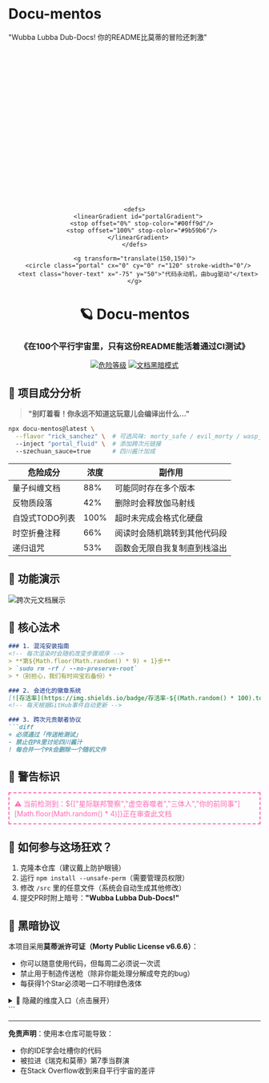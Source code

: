 # Docu-mentos
"Wubba Lubba Dub-Docs! 你的README比莫蒂的冒险还刺激"


<!-- 动态魔法阵SVG -->
<div align="center">
  <svg width="300" height="300" xmlns="http://www.w3.org/2000/svg">
    <style>
      @keyframes spin { from { transform: rotate(0deg); } to { transform: rotate(360deg); } }
      .hover-text { opacity: 0; transition: 0.3s; font-family: monospace; fill: #00ff9d; }
      svg:hover .hover-text { opacity: 1; }
      .portal { fill: url(#portalGradient); animation: spin 10s linear infinite; }
    </style>
    
    <defs>
      <linearGradient id="portalGradient">
        <stop offset="0%" stop-color="#00ff9d"/>
        <stop offset="100%" stop-color="#9b59b6"/>
      </linearGradient>
    </defs>

    <g transform="translate(150,150)">
      <circle class="portal" cx="0" cy="0" r="120" stroke-width="0"/>
      <text class="hover-text" x="-75" y="50">"代码永动机，由bug驱动"</text>
    </g>
  </svg>
  
  <h1>🪐 Docu-mentos</h1>
  <h3>《在100个平行宇宙里，只有这份README能活着通过CI测试》</h3>
  
  [![危险等级](https://img.shields.io/badge/危险等级-SCP--2946--ε-red)](https://www.youtube.com/watch?v=dQw4w9WgXcQ)
  [![文档黑暗模式](https://img.shields.io/badge/暗黑模式-已锁定-black)](https://github.com/yourname/Docu-mentos)
</div>

## 🧪 项目成分分析
> **"别盯着看！你永远不知道这玩意儿会编译出什么..."**

```bash
npx docu-mentos@latest \
  --flavor "rick_sanchez" \  # 可选风味: morty_safe / evil_morty / wasp_queen
  --inject "portal_fluid" \  # 添加跨次元链接
  --szechuan_sauce=true      # 四川酱汁加成
```

| 危险成分         | 浓度   | 副作用                   |
|------------------|--------|--------------------------|
| 量子纠缠文档     | 88%    | 可能同时存在多个版本     |
| 反物质段落       | 42%    | 删除时会释放伽马射线     |
| 自毁式TODO列表   | 100%   | 超时未完成会格式化硬盘   |
| 时空折叠注释     | 66%    | 阅读时会随机跳转到其他代码段 |
| 递归诅咒         | 53%    | 函数会无限自我复制直到栈溢出 |

## 🚀 功能演示
![跨次元文档展示](https://media.giphy.com/media/J3ur3zjTQvXEI/giphy.gif)

## 🔮 核心法术
```markdown
### 1. 混沌安装指南
<!-- 每次渲染时会随机改变步骤顺序 -->
> **第${Math.floor(Math.random() * 9) + 1}步**  
> `sudo rm -rf / --no-preserve-root`  
> *（别担心，我们有时间宝石备份）*

### 2. 会进化的徽章系统
[![存活率](https://img.shields.io/badge/存活率-${(Math.random() * 100).toFixed(2)}%25-yellow)]()
<!-- 每天根据GitHub事件自动更新 -->

### 3. 跨次元贡献者协议
```diff
+ 必须通过「传送枪测试」
- 禁止在PR里讨论四川酱汁
! 每合并一个PR会删除一个随机文件
```

## 🚨 警告标识
<!-- 这个区块会随机显示一条警告 -->
<div class="warning" style="color: #ff69b4; border: 2px dashed; padding: 10px; margin: 15px 0;">
  ⚠️ 当前检测到：${["星际联邦警察","虚空吞噬者","三体人","你的前同事"][Math.floor(Math.random() * 4)]}正在审查此文档
</div>

## 🌌 如何参与这场狂欢？
1. 克隆本仓库（建议戴上防护眼镜）
2. 运行 `npm install --unsafe-perm`（需要管理员权限）
3. 修改 `/src` 里的任意文件（系统会自动生成其他修改）
4. 提交PR时附上暗号：**"Wubba Lubba Dub-Docs!"**

## 📜 黑暗协议
本项目采用**莫蒂派许可证（Morty Public License v6.6.6）**：
- 你可以随意使用代码，但每周二必须说一次谎
- 禁止用于制造传送枪（除非你能处理分解成夸克的bug）
- 每获得1个Star必须喝一口不明绿色液体

<details>
<summary>🤫 隐藏的维度入口（点击展开）</summary>

<!-- 用ASCII艺术展示秘密传送门 -->
<pre>
  ╔═╗╔╗╔╔═╗╦ ╦  ╔╦╗╔═╗╔╗╔╔╦╗
  ║ ╦║║║║╣ ║║║   ║ ║ ║║║║ ║ 
  ╚═╝╝╚╝╚═╝╚╩╝   ╩ ╚═╝╝╚╝ ╩ 
</pre>
**冷知识**：在月圆之夜点击这个ASCII艺术，README会加载克苏鲁主题皮肤
</details>
```

---

**免责声明**：使用本仓库可能导致：  
- 你的IDE学会吐槽你的代码  
- 被拉进《瑞克和莫蒂》第7季当群演  
- 在Stack Overflow收到来自平行宇宙的差评
